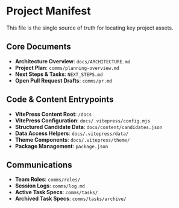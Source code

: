 # Project Manifest

This file is the single source of truth for locating key project assets.

## Core Documents
- **Architecture Overview**: `docs/ARCHITECTURE.md`
- **Project Plan**: `comms/planning-overview.md`
- **Next Steps & Tasks**: `NEXT_STEPS.md`
- **Open Pull Request Drafts**: `comms/pr.md`

## Code & Content Entrypoints
- **VitePress Content Root**: `/docs`
- **VitePress Configuration**: `docs/.vitepress/config.mjs`
- **Structured Candidate Data**: `docs/content/candidates.json`
- **Data Access Helpers**: `docs/.vitepress/data/`
- **Theme Components**: `docs/.vitepress/theme/`
- **Package Management**: `package.json`

## Communications
- **Team Roles**: `comms/roles/`
- **Session Logs**: `comms/log.md`
- **Active Task Specs**: `comms/tasks/`
- **Archived Task Specs**: `comms/tasks/archive/`
